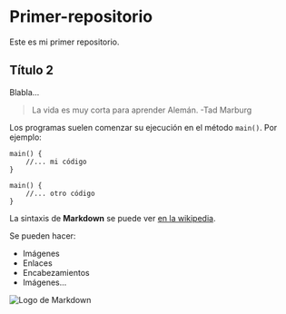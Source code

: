 # Primer-repositorio

Este es mi primer repositorio.

## Título 2

Blabla...

> La vida es muy corta para aprender Alemán. -Tad Marburg

Los programas suelen comenzar su ejecución en el método `main()`. Por ejemplo:

	main() {
		//... mi código
	}

```
main() {
	//... otro código
}
```
	
La sintaxis de **Markdown** se puede ver [en la wikipedia](https://es.wikipedia.org/wiki/Markdown).

Se pueden hacer:

- Imágenes
- Enlaces
- Encabezamientos
- Imágenes...

![Logo de Markdown](https://leantesting.com/wp-content/uploads/2016/04/Markdown-mark.svg_.png)


